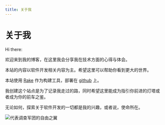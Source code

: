 ```yaml
---
title: 关于我
---
```


# 关于我

Hi there:

欢迎来到我的博客，在这里我会分享我在技术方面的心得与体会。

本站的内容以软件开发相关内容为主。希望这里可以帮助你看到更大的世界。

本站使用 [Rake][1] 作为构建工具，部署在 [github][2] 上。

我创建这个站点是为了记录我走过的路，同时希望这里能成为指引你前进的灯塔或者成为你的前车之鉴。

无论如何，探索关于软件开发的一切都是我的兴趣，或者说，使命所在。

![代表调查军团的自由之翼](assets/images/scouting-legion-sky.png)

[1]: https://github.com/ruby/rake
[2]: https://github.com/teddy-ma/teddy-ma.github.io
